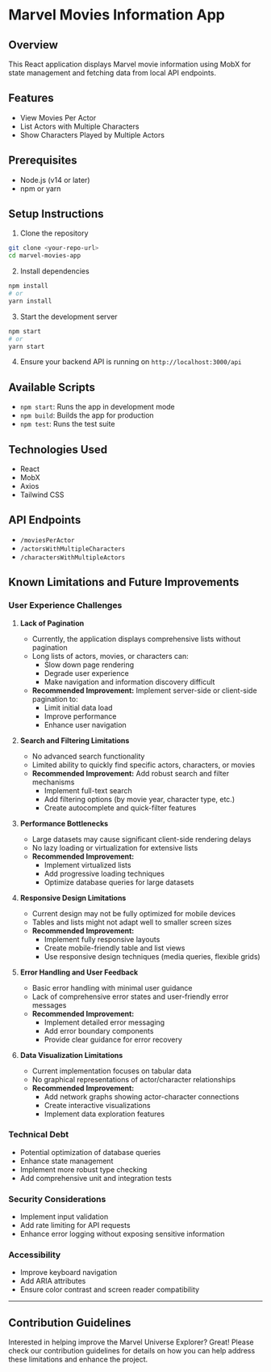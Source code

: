 # Marvel Movies Information App

## Overview
This React application displays Marvel movie information using MobX for state management and fetching data from local API endpoints.

## Features
- View Movies Per Actor
- List Actors with Multiple Characters
- Show Characters Played by Multiple Actors

## Prerequisites
- Node.js (v14 or later)
- npm or yarn

## Setup Instructions

1. Clone the repository
```bash
git clone <your-repo-url>
cd marvel-movies-app
```

2. Install dependencies
```bash
npm install
# or
yarn install
```

3. Start the development server
```bash
npm start
# or
yarn start
```

4. Ensure your backend API is running on `http://localhost:3000/api`

## Available Scripts

- `npm start`: Runs the app in development mode
- `npm build`: Builds the app for production
- `npm test`: Runs the test suite

## Technologies Used
- React
- MobX
- Axios
- Tailwind CSS

## API Endpoints
- `/moviesPerActor`
- `/actorsWithMultipleCharacters`
- `/charactersWithMultipleActors`


## Known Limitations and Future Improvements

### User Experience Challenges
1. **Lack of Pagination**
   - Currently, the application displays comprehensive lists without pagination
   - Long lists of actors, movies, or characters can:
     * Slow down page rendering
     * Degrade user experience
     * Make navigation and information discovery difficult
   - **Recommended Improvement:** Implement server-side or client-side pagination to:
     * Limit initial data load
     * Improve performance
     * Enhance user navigation

2. **Search and Filtering Limitations**
   - No advanced search functionality
   - Limited ability to quickly find specific actors, characters, or movies
   - **Recommended Improvement:** Add robust search and filter mechanisms
     * Implement full-text search
     * Add filtering options (by movie year, character type, etc.)
     * Create autocomplete and quick-filter features

3. **Performance Bottlenecks**
   - Large datasets may cause significant client-side rendering delays
   - No lazy loading or virtualization for extensive lists
   - **Recommended Improvement:** 
     * Implement virtualized lists
     * Add progressive loading techniques
     * Optimize database queries for large datasets

4. **Responsive Design Limitations**
   - Current design may not be fully optimized for mobile devices
   - Tables and lists might not adapt well to smaller screen sizes
   - **Recommended Improvement:**
     * Implement fully responsive layouts
     * Create mobile-friendly table and list views
     * Use responsive design techniques (media queries, flexible grids)

5. **Error Handling and User Feedback**
   - Basic error handling with minimal user guidance
   - Lack of comprehensive error states and user-friendly error messages
   - **Recommended Improvement:**
     * Implement detailed error messaging
     * Add error boundary components
     * Provide clear guidance for error recovery

6. **Data Visualization Limitations**
   - Current implementation focuses on tabular data
   - No graphical representations of actor/character relationships
   - **Recommended Improvement:**
     * Add network graphs showing actor-character connections
     * Create interactive visualizations
     * Implement data exploration features

### Technical Debt
- Potential optimization of database queries
- Enhance state management 
- Implement more robust type checking
- Add comprehensive unit and integration tests

### Security Considerations
- Implement input validation
- Add rate limiting for API requests
- Enhance error logging without exposing sensitive information

### Accessibility
- Improve keyboard navigation
- Add ARIA attributes
- Ensure color contrast and screen reader compatibility

---

## Contribution Guidelines
Interested in helping improve the Marvel Universe Explorer? Great! Please check our contribution guidelines for details on how you can help address these limitations and enhance the project.